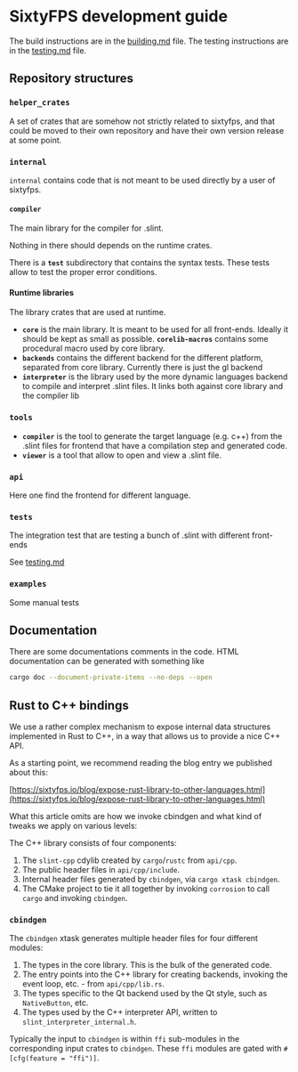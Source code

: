 # SixtyFPS development guide

The build instructions are in the [building.md](./building.md) file.
The testing instructions are in the [testing.md](./testing.md) file.

## Repository structures

### `helper_crates`

A set of crates that are somehow not strictly related to sixtyfps, and that could be moved to
their own repository and have their own version release at some point.

### `internal`

`internal` contains code that is not meant to be used directly by a user of sixtyfps.

#### `compiler`

The main library for the compiler for .slint.

Nothing in there should depends on the runtime crates.

There is a **`test`** subdirectory that contains the syntax tests.
These tests allow to test the proper error conditions.

#### Runtime libraries

The library crates that are used at runtime.

* **`core`** is the main library. It is meant to be used for all front-ends. Ideally it should
  be kept as small as possible. **`corelib-macros`** contains some procedural macro used by core library.
* **`backends`** contains the different backend for the different platform, separated from
  core library.  Currently there is just the gl backend
* **`interpreter`** is the library used by the more dynamic languages backend to compile and
  interpret .slint files. It links both against core library and the compiler lib

### `tools`

* **`compiler`** is the tool to generate the target language (e.g. c++) from the .slint files for
  frontend that have a compilation step and generated code.
* **`viewer`** is a tool that allow to open and view a .slint file.

### `api`

Here one find the frontend for different language.

### `tests`

The integration test that are testing a bunch of .slint with different front-ends

See [testing.md](./testing.md)

### `examples`

Some manual tests

## Documentation

There are some documentations comments in the code.
HTML documentation can be generated with something like

```sh
cargo doc --document-private-items --no-deps --open
```

## Rust to C++ bindings

We use a rather complex mechanism to expose internal data structures implemented in Rust to C++, in a way that allows us to provide a nice C++ API.

As a starting point, we recommend reading the blog entry we published about this:

[https://sixtyfps.io/blog/expose-rust-library-to-other-languages.html](https://sixtyfps.io/blog/expose-rust-library-to-other-languages.html)

What this article omits are how we invoke cbindgen and what kind of tweaks we apply on various levels:

The C++ library consists of four components:

1. The `slint-cpp` cdylib created by `cargo`/`rustc` from `api/cpp`.
1. The public header files in `api/cpp/include`.
1. Internal header files generated by `cbindgen`, via `cargo xtask cbindgen`.
1. The CMake project to tie it all together by invoking `corrosion` to call `cargo` and invoking `cbindgen`.

### `cbindgen`

The `cbindgen` xtask generates multiple header files for four different modules:

1. The types in the core library. This is the bulk of the generated code.
1. The entry points into the C++ library for creating backends, invoking the event loop, etc. - from `api/cpp/lib.rs`.
1. The types specific to the Qt backend used by the Qt style, such as `NativeButton`, etc.
1. The types used by the C++ interpreter API, written to `slint_interpreter_internal.h`.

Typically the input to `cbindgen` is within `ffi` sub-modules in the corresponding input crates to `cbindgen`. These `ffi` modules are gated with `#[cfg(feature = "ffi")]`.
